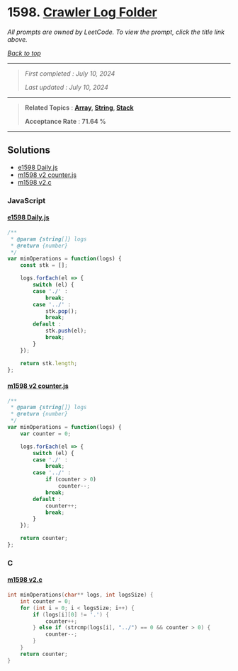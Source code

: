 # 1598. [Crawler Log Folder](<https://leetcode.com/problems/crawler-log-folder>)

*All prompts are owned by LeetCode. To view the prompt, click the title link above.*

*[Back to top](<../README.md>)*

------

> *First completed : July 10, 2024*
>
> *Last updated : July 10, 2024*

------

> **Related Topics** : **[Array](<by_topic/Array.md>), [String](<by_topic/String.md>), [Stack](<by_topic/Stack.md>)**
>
> **Acceptance Rate** : **71.64 %**

------

## Solutions

- [e1598 Daily.js](<../my-submissions/e1598 Daily.js>)
- [m1598 v2 counter.js](<../my-submissions/m1598 v2 counter.js>)
- [m1598 v2.c](<../my-submissions/m1598 v2.c>)
### JavaScript
#### [e1598 Daily.js](<../my-submissions/e1598 Daily.js>)
```JavaScript
/**
 * @param {string[]} logs
 * @return {number}
 */
var minOperations = function(logs) {
    const stk = [];

    logs.forEach(el => {
        switch (el) {
        case './' :
            break;
        case '../' :
            stk.pop();
            break;
        default :
            stk.push(el);
            break;
        }
    });

    return stk.length;
};
```

#### [m1598 v2 counter.js](<../my-submissions/m1598 v2 counter.js>)
```JavaScript
/**
 * @param {string[]} logs
 * @return {number}
 */
var minOperations = function(logs) {
    var counter = 0;

    logs.forEach(el => {
        switch (el) {
        case './' :
            break;
        case '../' :
            if (counter > 0)
                counter--;
            break;
        default :
            counter++;
            break;
        }
    });

    return counter;
};
```

### C
#### [m1598 v2.c](<../my-submissions/m1598 v2.c>)
```C
int minOperations(char** logs, int logsSize) {
    int counter = 0;
    for (int i = 0; i < logsSize; i++) {
        if (logs[i][0] != '.') {
            counter++;
        } else if (strcmp(logs[i], "../") == 0 && counter > 0) {
            counter--;
        }
    }
    return counter;
}
```

